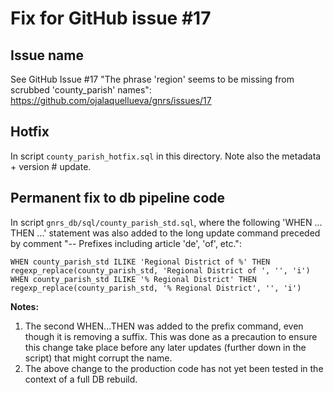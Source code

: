 # Fix for GitHub issue #17

## Issue name

See GitHub Issue #17 "The phrase 'region' seems to be missing from scrubbed 'county_parish' names": https://github.com/ojalaquellueva/gnrs/issues/17

## Hotfix

In script `county_parish_hotfix.sql` in this directory. Note also the metadata + version # update.

## Permanent fix to db pipeline code 

In script `gnrs_db/sql/county_parish_std.sql`, where the following 'WHEN ... THEN ...' statement was also added to the long update command preceded by comment "-- Prefixes including article 'de', 'of', etc.":

```
WHEN county_parish_std ILIKE 'Regional District of %' THEN regexp_replace(county_parish_std, 'Regional District of ', '', 'i')
WHEN county_parish_std ILIKE '% Regional District' THEN regexp_replace(county_parish_std, '% Regional District', '', 'i')
```

**Notes:**  
1. The second WHEN...THEN was added to the prefix command, even though it is removing a suffix. This was done as a precaution to ensure this change take place before any later updates (further down in the script) that might corrupt the name.  
2. The above change to the production code has not yet been tested in the context of a full DB rebuild.

